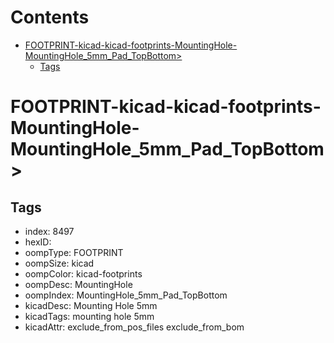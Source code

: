 



Contents
========

* [FOOTPRINT-kicad-kicad-footprints-MountingHole-MountingHole_5mm_Pad_TopBottom>](#footprint-kicad-kicad-footprints-mountinghole-mountinghole_5mm_pad_topbottom)
	* [Tags](#tags)

# FOOTPRINT-kicad-kicad-footprints-MountingHole-MountingHole_5mm_Pad_TopBottom>

## Tags

- index: 8497
- hexID: 
- oompType: FOOTPRINT
- oompSize: kicad
- oompColor: kicad-footprints
- oompDesc: MountingHole
- oompIndex: MountingHole_5mm_Pad_TopBottom
- kicadDesc: Mounting Hole 5mm
- kicadTags: mounting hole 5mm
- kicadAttr: exclude_from_pos_files exclude_from_bom
